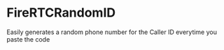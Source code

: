 # FireRTCRandomID
Easily generates a random phone number for the Caller ID everytime you paste the code
